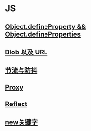 # JS

## [Object.defineProperty && Object.defineProperties](./Object.defineProperty.md)

## [Blob 以及 URL](./blob&Url.md)

## [节流与防抖](./throttleAndDebounce.md)

## [Proxy](https://developer.mozilla.org/zh-CN/docs/Web/JavaScript/Reference/Global_Objects/Proxy)

## [Reflect](https://developer.mozilla.org/zh-CN/docs/Web/JavaScript/Reference/Global_Objects/Reflect)

## [new关键字](./new.md)